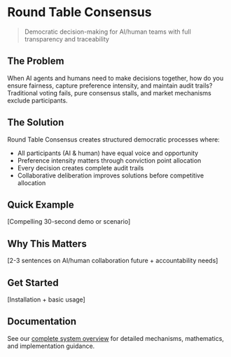 # Round Table Consensus

> Democratic decision-making for AI/human teams with full transparency and traceability

## The Problem
When AI agents and humans need to make decisions together, how do you ensure fairness, capture preference intensity, and maintain audit trails? Traditional voting fails, pure consensus stalls, and market mechanisms exclude participants.

## The Solution  
Round Table Consensus creates structured democratic processes where:
- All participants (AI & human) have equal voice and opportunity
- Preference intensity matters through conviction point allocation
- Every decision creates complete audit trails
- Collaborative deliberation improves solutions before competitive allocation

## Quick Example
[Compelling 30-second demo or scenario]

## Why This Matters
[2-3 sentences on AI/human collaboration future + accountability needs]

## Get Started
[Installation + basic usage]

## Documentation
See our [complete system overview](docs/system-overview.md) for detailed mechanisms, mathematics, and implementation guidance.
